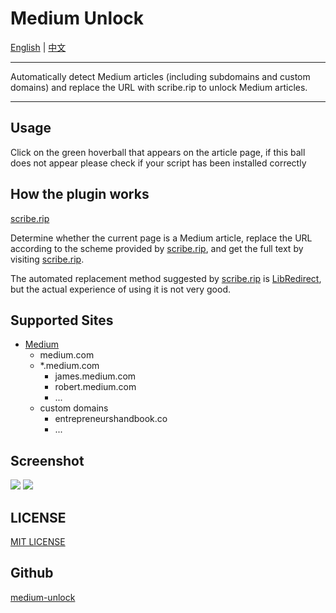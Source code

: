# Medium Unlock
[English](https://github.com/yaaprogrammer/medium-unlock) | [中文](https://github.com/yaaprogrammer/medium-unlock/blob/main/README-zh.md)
___
Automatically detect Medium articles (including subdomains and custom domains) and replace the URL with scribe.rip to unlock Medium articles.
___
## Usage
Click on the green hoverball that appears on the article page, if this ball does not appear please check if your script has been installed correctly
## How the plugin works
[scribe.rip](https://scribe.rip)

Determine whether the current page is a Medium article, replace the URL according to the scheme provided by [scribe.rip](https://scribe.rip), and get the full text by visiting [scribe.rip](https://scribe.rip).

The automated replacement method suggested by [scribe.rip](https://scribe.rip) is [LibRedirect](https://libredirect.codeberg.page/), but the actual experience of using it is not very good.
## Supported Sites
- [Medium](https://medium.com)
  - medium.com
  - *.medium.com
    - james.medium.com
    - robert.medium.com
    - ...
  - custom domains
    - entrepreneurshandbook.co
    - ...

## Screenshot
![](https://raw.githubusercontent.com/yaaprogrammer/medium-unlock/main/image/example-pc.png)
![](https://raw.githubusercontent.com/yaaprogrammer/medium-unlock/main/image/example-mobile.png)

## LICENSE
[MIT LICENSE](https://mit-license.org/)

## Github
[medium-unlock](https://github.com/yaaprogrammer/medium-unlock)